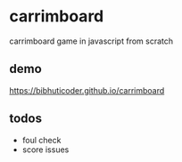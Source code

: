 # carrimboard
carrimboard game in javascript from scratch

## demo
https://bibhuticoder.github.io/carrimboard


## todos
- foul check
- score issues
